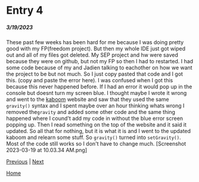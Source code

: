 # Entry 4
##### 3/19/2023

These past few weeks has been hard for me because I was doing pretty good with my FP(freedom project). But then my whole IDE just got wiped out and all of my files got deleted. My SEP project and hw were saved because they were on github, but not my FP so then I had to restarted. I had some code because of my and Jadien talking to eachother on how we want the project to be but not much. So I just copy pasted that code and I got this. (copy and paste the error here). I was confused when I got this because this never happened before. If I had an error it would pop up in the console but doesnt turn my screen blue. I thought maybe I wrote it wrong and went to the [kaboom](https://kaboomjs.com/) website and saw that they used the same ``gravity()`` syntax and I spent maybe over an hour thinking whats wrong I removed the``gravity`` and added some other code and the same thing happened where I cound't add my code in without the blue error screen popping up. Then I read something on the top of the website and it said it updated. So all that for nothing, but it is what it is and I went to the updated kaboom and relearn some stuff. So ``gravity()`` turned into ``setGravity()``. Most of the code still works so I don't have to change much. 
[Screenshot 2023-03-19 at 10.03.34 AM.png]

[Previous](entry03.md) | [Next](entry05.md)

[Home](../README.md)
